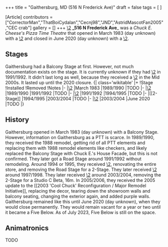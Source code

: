 +++
title = "Gaithersburg, MD (516 N Frederick Ave)"
draft = false
tags = [ ]

[Article]
contributors = ["CorrectorMan","ThatBoiCydalan","Cecnj98","JND","AstridMascotFan2005","CEC crab"]
gallery = []
+++
[\2](\1)
**_516 N Frederick Ave**_ was a _Chuck E. Cheese's Pizza Time Theatre_ that opened in March 1983 (day unknown) with a [\2](\1) and closed in June 2020 (day unknown) with a [\2](\1).

##  Stages ## 
Gaithersburg had a Balcony Stage at first. However, not much documentation exists on the stage. It is currently unknown if they had [\2](\1) in 1991/1992. It didn't last long as well, because they received a [\2](\1) in the Mid 2000s. It lasted up until the 2020 closure.
{| class='wikitable'
|+
!Stage
!Installed
!Removed
!Notes
|-
|[\2](\1)
|March 1983
|1989/1990
|TODO
|-
|[\2](\1)
|1989/1990
|1991/1992
|TODO
|-
|[\2](\1)
|1991/1992
|1994/1995
|TODO
|-
|[[2-Stage]]
|1994/1995
|2003/2004
|TODO
|-
|[\2](\1)
|2003/2004
|June 2020
|TODO
|}

##  History ## 
Gaithersburg opened in March 1983 (day unknown) with a Balcony Stage. However, information on Gaithersburg as a PTT is scarce. In 1989/1990, they received the 1988 remodel, getting rid of all PTT elements and replacing them with 1988 remodel elements like checkers, and likely replaced the Balcony Stage with Chuck E.'s House Facade, but this is not confirmed. They later got a Road Stage around 1991/1992 without remodeling. Around 1994 or 1995, they received [\2](\1), renovating the entire store, and removing the Road Stage for a 2-Stage. They later received [\2](\1) around 1997/1998. They later received [\2](\1) around 2003/2004, removing the 2-Stage for a Studio C Beta, 16m. In 2005/2006, they received the 2005 update to the [[2003 'Cool Chuck' Reconfiguration / Major Remodel Initiative]], replacing the decor, tearing down the showroom walls and balcony seating, changing the exterior again, and added purple walls. Gaithersburg remained like this until June 2020 (day unknown), when they would close permanently. They would remain vacant for a year or two until it became a Five Below. As of July 2023, Five Below is still on the space.

##  Animatronics ## 
TODO